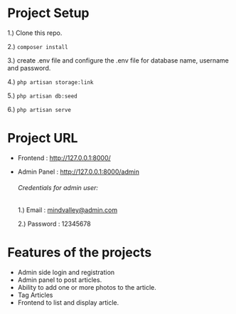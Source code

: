 # Project Setup
 1.)  Clone this repo.
 
 2.) ``` composer install ```
 
 3.) create .env file and configure the .env file for database name, username and password.
 
 4.) ``` php artisan storage:link ```

 5.) ``` php artisan db:seed ```

 6.) ``` php artisan serve ```
 
 
 # Project URL
 - Frontend : http://127.0.0.1:8000/
 - Admin Panel : http://127.0.0.1:8000/admin
    ###### Credentials for admin user:

    1.) Email : mindvalley@admin.com
    
    2.) Password : 12345678
 
 # Features of the projects
 - Admin side login and registration
 - Admin panel to post articles.
 - Ability to add one or more photos to the article.
 - Tag Articles
 - Frontend to list and display article.
 

